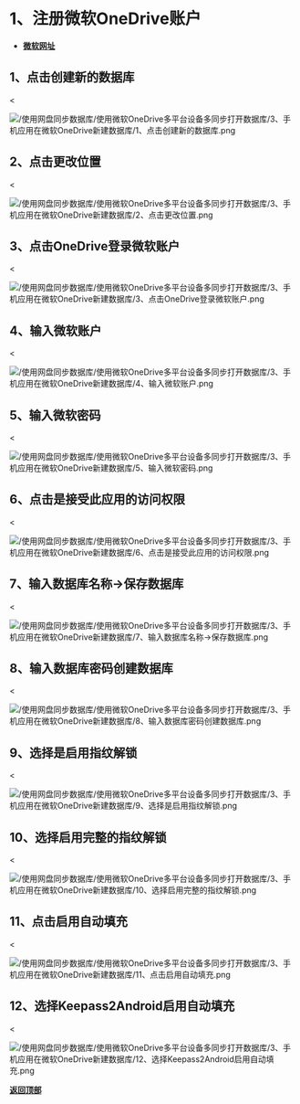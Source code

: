 # <a name="锚点0"></a>1、注册微软OneDrive账户
- [**微软网址**](https://login.live.com/)
## 1、点击创建新的数据库
<<p><img src="/使用网盘同步数据库/使用微软OneDrive多平台设备多同步打开数据库/3、手机应用在微软OneDrive新建数据库/1、点击创建新的数据库.png" alt="/使用网盘同步数据库/使用微软OneDrive多平台设备多同步打开数据库/3、手机应用在微软OneDrive新建数据库/1、点击创建新的数据库.png"/></p>

## 2、点击更改位置
<<p><img src="/使用网盘同步数据库/使用微软OneDrive多平台设备多同步打开数据库/3、手机应用在微软OneDrive新建数据库/2、点击更改位置.png" alt="/使用网盘同步数据库/使用微软OneDrive多平台设备多同步打开数据库/3、手机应用在微软OneDrive新建数据库/2、点击更改位置.png"/></p>

## 3、点击OneDrive登录微软账户
<<p><img src="/使用网盘同步数据库/使用微软OneDrive多平台设备多同步打开数据库/3、手机应用在微软OneDrive新建数据库/3、点击OneDrive登录微软账户.png" alt="/使用网盘同步数据库/使用微软OneDrive多平台设备多同步打开数据库/3、手机应用在微软OneDrive新建数据库/3、点击OneDrive登录微软账户.png"/></p>

## 4、输入微软账户
<<p><img src="/使用网盘同步数据库/使用微软OneDrive多平台设备多同步打开数据库/3、手机应用在微软OneDrive新建数据库/4、输入微软账户.png" alt="/使用网盘同步数据库/使用微软OneDrive多平台设备多同步打开数据库/3、手机应用在微软OneDrive新建数据库/4、输入微软账户.png"/></p>

## 5、输入微软密码
<<p><img src="/使用网盘同步数据库/使用微软OneDrive多平台设备多同步打开数据库/3、手机应用在微软OneDrive新建数据库/5、输入微软密码.png" alt="/使用网盘同步数据库/使用微软OneDrive多平台设备多同步打开数据库/3、手机应用在微软OneDrive新建数据库/5、输入微软密码.png"/></p>

## 6、点击是接受此应用的访问权限
<<p><img src="/使用网盘同步数据库/使用微软OneDrive多平台设备多同步打开数据库/3、手机应用在微软OneDrive新建数据库/6、点击是接受此应用的访问权限.png" alt="/使用网盘同步数据库/使用微软OneDrive多平台设备多同步打开数据库/3、手机应用在微软OneDrive新建数据库/6、点击是接受此应用的访问权限.png"/></p>

## 7、输入数据库名称→保存数据库
<<p><img src="/使用网盘同步数据库/使用微软OneDrive多平台设备多同步打开数据库/3、手机应用在微软OneDrive新建数据库/7、输入数据库名称→保存数据库.png" alt="/使用网盘同步数据库/使用微软OneDrive多平台设备多同步打开数据库/3、手机应用在微软OneDrive新建数据库/7、输入数据库名称→保存数据库.png"/></p>

## 8、输入数据库密码创建数据库
<<p><img src="/使用网盘同步数据库/使用微软OneDrive多平台设备多同步打开数据库/3、手机应用在微软OneDrive新建数据库/8、输入数据库密码创建数据库.png" alt="/使用网盘同步数据库/使用微软OneDrive多平台设备多同步打开数据库/3、手机应用在微软OneDrive新建数据库/8、输入数据库密码创建数据库.png"/></p>

## 9、选择是启用指纹解锁
<<p><img src="/使用网盘同步数据库/使用微软OneDrive多平台设备多同步打开数据库/3、手机应用在微软OneDrive新建数据库/9、选择是启用指纹解锁.png" alt="/使用网盘同步数据库/使用微软OneDrive多平台设备多同步打开数据库/3、手机应用在微软OneDrive新建数据库/9、选择是启用指纹解锁.png"/></p>

## 10、选择启用完整的指纹解锁
<<p><img src="/使用网盘同步数据库/使用微软OneDrive多平台设备多同步打开数据库/3、手机应用在微软OneDrive新建数据库/10、选择启用完整的指纹解锁.png" alt="/使用网盘同步数据库/使用微软OneDrive多平台设备多同步打开数据库/3、手机应用在微软OneDrive新建数据库/10、选择启用完整的指纹解锁.png"/></p>

## 11、点击启用自动填充
<<p><img src="/使用网盘同步数据库/使用微软OneDrive多平台设备多同步打开数据库/3、手机应用在微软OneDrive新建数据库/11、点击启用自动填充.png" alt="/使用网盘同步数据库/使用微软OneDrive多平台设备多同步打开数据库/3、手机应用在微软OneDrive新建数据库/11、点击启用自动填充.png"/></p>

## 12、选择Keepass2Android启用自动填充
<<p><img src="/使用网盘同步数据库/使用微软OneDrive多平台设备多同步打开数据库/3、手机应用在微软OneDrive新建数据库/12、选择Keepass2Android启用自动填充.png" alt="/使用网盘同步数据库/使用微软OneDrive多平台设备多同步打开数据库/3、手机应用在微软OneDrive新建数据库/12、选择Keepass2Android启用自动填充.png"/></p>

<a name="锚点2"></a><a href="#锚点0">**返回顶部**</a>